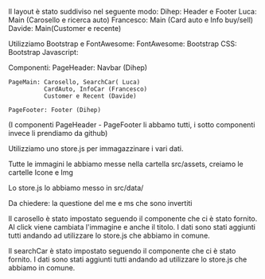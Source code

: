 Il layout è stato suddiviso nel seguente modo:
    Dihep: Header e Footer
    Luca: Main (Carosello e ricerca auto)
    Francesco: Main (Card auto e Info buy/sell)
    Davide: Main(Customer e recente)

Utilizziamo Bootstrap e FontAwesome:
    FontAwesome: <script src="https://kit.fontawesome.com/ee64cb3605.js" crossorigin="anonymous"></script>
    Bootstrap CSS: <link rel="stylesheet" href="https://cdnjs.cloudflare.com/ajax/libs/bootstrap/5.3.3/css/bootstrap.rtl.min.css" integrity="sha512-VNBisELNHh6+nfDjsFXDA6WgXEZm8cfTEcMtfOZdx0XTRoRbr/6Eqb2BjqxF4sNFzdvGIt+WqxKgn0DSfh2kcA==" crossorigin="anonymous" referrerpolicy="no-referrer">
    Bootstrap Javascript: <script src="https://cdn.jsdelivr.net/npm/bootstrap@5.2.3/dist/js/bootstrap.bundle.min.js" integrity="sha384-kenU1KFdBIe4zVF0s0G1M5b4hcpxyD9F7jL+jjXkk+Q2h455rYXK/7HAuoJl+0I4" crossorigin="anonymous"></script>

Componenti: 
    PageHeader: Navbar (Dihep)

    PageMain: Carosello, SearchCar( Luca)
              CardAuto, InfoCar (Francesco)
              Customer e Recent (Davide)

    PageFooter: Footer (Dihep)
(I componenti PageHeader - PageFooter li abbamo tutti, i sotto componenti invece li prendiamo da github)

Utilizziamo uno store.js per immagazzinare i vari dati.

Tutte le immagini le abbiamo messe nella cartella src/assets, creiamo le cartelle Icone e Img

Lo store.js lo abbiamo messo in src/data/

Da chiedere: la questione del me e ms che sono invertiti


Il carosello è stato impostato seguendo il componente che ci è stato fornito. 
    Al click viene cambiata l'immagine e anche il titolo.
    I dati sono stati aggiunti tutti andando ad utilizzare lo store.js che abbiamo in comune.

Il searchCar è stato impostato seguendo il componente che ci è stato fornito.
    I dati sono stati aggiunti tutti andando ad utilizzare lo store.js che abbiamo in comune.